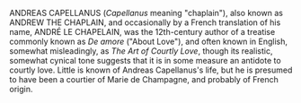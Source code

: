 ANDREAS CAPELLANUS (_Capellanus_ meaning "chaplain"), also known as ANDREW THE CHAPLAIN, and occasionally by a French translation of his name, ANDRÉ LE CHAPELAIN, was the 12th-century author of a treatise commonly known as _De amore_ ("About Love"), and often known in English, somewhat misleadingly, as _The Art of Courtly Love_, though its realistic, somewhat cynical tone suggests that it is in some measure an antidote to courtly love. Little is known of Andreas Capellanus's life, but he is presumed to have been a courtier of Marie de Champagne, and probably of French origin.
